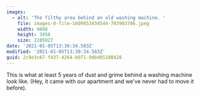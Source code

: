 ```yaml
---
images:
  - alt: 'The filthy area behind an old washing machine. '
    file: images-0-file-1609853434544-703903786.jpeg
    width: 4608
    height: 3456
    size: 2285027
date: '2021-01-05T13:30:34.583Z'
modified: '2021-01-05T13:30:34.583Z'
guid: 2c9e3c67-f437-4264-b971-9dbd65188428
---
```

This is what at least 5 years of dust and grime behind a washing machine look like. (Hey, it came with our apartment and we've never had to move it before).
